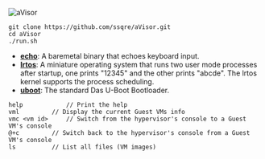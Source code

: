 ![aVisor](https://calinyara.github.io/assets/images/20230830-aVisor/3.png)

```
git clone https://github.com/ssqre/aVisor.git
cd aVisor
./run.sh
```

- **[echo](https://github.com/calinyara/avisor/tree/main/guests/echo)**:  A baremetal binary that echoes keyboard input.
- **[lrtos](https://github.com/calinyara/avisor/tree/main/guests/lrtos)**:  A miniature operating system that runs two user mode processes after startup, one prints "12345" and the other prints "abcde". The lrtos kernel supports the process scheduling.
- **[uboot](https://github.com/u-boot/u-boot)**: The standard Das U-Boot Bootloader.


```
help			// Print the help
vml			// Display the current Guest VMs info
vmc <vm id>		// Switch from the hypervisor's console to a Guest VM's console
@+c			// Switch back to the hypervisor's console from a Guest VM's console
ls			// List all files (VM images)
```

